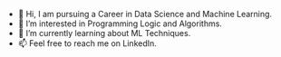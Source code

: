 - 👋 Hi, I am pursuing a Career in Data Science and Machine Learning. 
- 👀 I’m interested in Programming Logic and Algorithms. 
- 🌱 I’m currently learning about ML Techniques. 
- 📫 Feel free to reach me on LinkedIn. 
